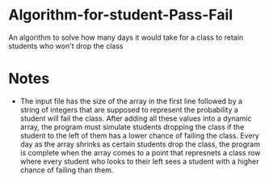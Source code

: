 # Algorithm-for-student-Pass-Fail
An algorithm to solve how many days it would take for a class to retain students who won't drop the class


# Notes
- The input file has the size of the array in the first line followed by a string of integers that are supposed to represent the probability a student will fail the class. After adding all these values into a dynamic array, the program must simulate students dropping the class if the student to the left of them has a lower chance of failing the class. Every day as the array shrinks as certain students drop the class, the program is complete when the array comes to a point that represnets a class row where every student who looks to their left sees a student with a higher chance of failing than them. 


